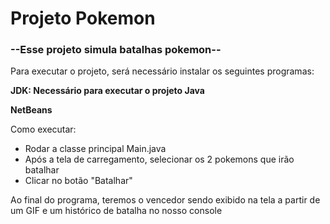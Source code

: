 <h1>Projeto Pokemon</h1>

<h3>--Esse projeto simula batalhas pokemon--</h3>

<p>Para executar o projeto, será necessário instalar os seguintes programas:</p>

<p><strong>JDK: Necessário para executar o projeto Java</strong></p>
<p><strong>NetBeans</strong></p>

<p>Como executar:</p>

<ul class="list-group">
  <li>Rodar a classe principal Main.java</li>
  <li>Após a tela de carregamento, selecionar os 2 pokemons que irão batalhar</li>
  <li>Clicar no botão "Batalhar"</li>
</ul>

<p>Ao final do programa, teremos o vencedor sendo exibido na tela a partir de um GIF e um histórico de batalha no nosso console</p>
